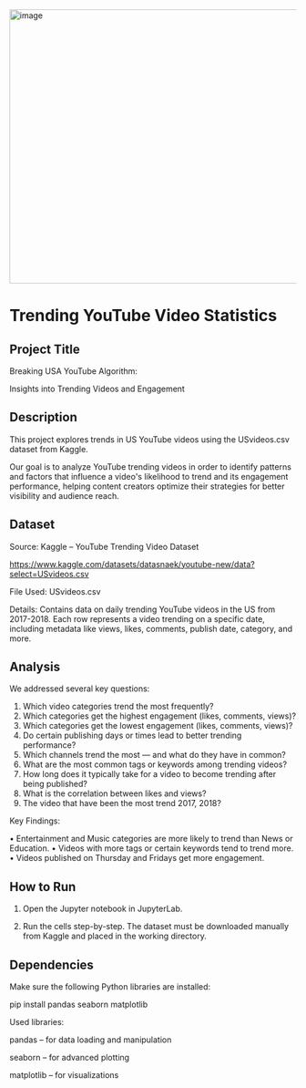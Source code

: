<img width="773" height="481" alt="image" src="https://github.com/user-attachments/assets/486c25bf-9f45-477c-bc52-329b80340c05" />

# Trending YouTube Video Statistics 

## Project Title 

Breaking USA YouTube Algorithm:

Insights into Trending Videos and Engagement

## Description

This project explores trends in US YouTube videos using the USvideos.csv dataset from Kaggle.

Our goal is to analyze YouTube trending videos in order to identify patterns and factors that influence a video's likelihood to trend and its engagement performance, helping content creators optimize their strategies for better visibility and audience reach.

## Dataset

Source: Kaggle – YouTube Trending Video Dataset

https://www.kaggle.com/datasets/datasnaek/youtube-new/data?select=USvideos.csv

File Used: USvideos.csv

Details: Contains data on daily trending YouTube videos in the US from 2017-2018. Each row represents a video trending on a specific date, including metadata like views, likes, comments, publish date, category, and more.

## Analysis
We addressed several key questions:
1.	Which video categories trend the most frequently?
2.	Which categories get the highest engagement (likes, comments, views)?
3.	Which categories get the lowest engagement (likes, comments, views)?
4.	Do certain publishing days or times lead to better trending performance?
5.	Which channels trend the most — and what do they have in common?
6.	What are the most common tags or keywords among trending videos?
7.	How long does it typically take for a video to become trending after being published?
8.	What is the correlation between likes and views?
9.	The video that have been the most trend 2017, 2018?
    
Key Findings:

•	Entertainment and Music categories are more likely to trend than News or Education.
•	Videos with more tags or certain keywords tend to trend more.
•	Videos published on Thursday and Fridays get more engagement.

## How to Run


1. Open the Jupyter notebook in JupyterLab.

2. Run the cells step-by-step. The dataset must be downloaded manually
from Kaggle and placed in the working directory.

## Dependencies

Make sure the following Python libraries are installed:

pip install pandas seaborn matplotlib

Used libraries:

pandas – for data loading and manipulation

seaborn – for advanced plotting

matplotlib – for visualizations

